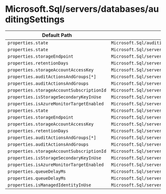 # Microsoft.Sql/servers/databases/auditingSettings

| Default Path | Alias |
|---|---|
| `properties.state` | `Microsoft.Sql/auditingSettings.state` |
| `properties.state` | `Microsoft.Sql/servers/databases/auditingSettings/state` |
| `properties.storageEndpoint` | `Microsoft.Sql/servers/databases/auditingSettings/storageEndpoint` |
| `properties.retentionDays` | `Microsoft.Sql/servers/databases/auditingSettings/retentionDays` |
| `properties.storageAccountAccessKey` | `Microsoft.Sql/servers/databases/auditingSettings/storageAccountAccessKey` |
| `properties.auditActionsAndGroups[*]` | `Microsoft.Sql/servers/databases/auditingSettings/auditActionsAndGroups[*]` |
| `properties.auditActionsAndGroups` | `Microsoft.Sql/servers/databases/auditingSettings/auditActionsAndGroups` |
| `properties.storageAccountSubscriptionId` | `Microsoft.Sql/servers/databases/auditingSettings/storageAccountSubscriptionId` |
| `properties.isStorageSecondaryKeyInUse` | `Microsoft.Sql/servers/databases/auditingSettings/isStorageSecondaryKeyInUse` |
| `properties.isAzureMonitorTargetEnabled` | `Microsoft.Sql/servers/databases/auditingSettings/isAzureMonitorTargetEnabled` |
| `properties.state` | `Microsoft.Sql/servers/databases/auditingSettings/default.state` |
| `properties.storageEndpoint` | `Microsoft.Sql/servers/databases/auditingSettings/default.storageEndpoint` |
| `properties.storageAccountAccessKey` | `Microsoft.Sql/servers/databases/auditingSettings/default.storageAccountAccessKey` |
| `properties.retentionDays` | `Microsoft.Sql/servers/databases/auditingSettings/default.retentionDays` |
| `properties.auditActionsAndGroups[*]` | `Microsoft.Sql/servers/databases/auditingSettings/default.auditActionsAndGroups[*]` |
| `properties.auditActionsAndGroups` | `Microsoft.Sql/servers/databases/auditingSettings/default.auditActionsAndGroups` |
| `properties.storageAccountSubscriptionId` | `Microsoft.Sql/servers/databases/auditingSettings/default.storageAccountSubscriptionId` |
| `properties.isStorageSecondaryKeyInUse` | `Microsoft.Sql/servers/databases/auditingSettings/default.isStorageSecondaryKeyInUse` |
| `properties.isAzureMonitorTargetEnabled` | `Microsoft.Sql/servers/databases/auditingSettings/default.isAzureMonitorTargetEnabled` |
| `properties.queueDelayMs` | `Microsoft.Sql/servers/databases/auditingSettings/default.queueDelayMs` |
| `properties.queueDelayMs` | `Microsoft.Sql/servers/databases/auditingSettings/queueDelayMs` |
| `properties.isManagedIdentityInUse` | `Microsoft.Sql/servers/databases/auditingSettings/isManagedIdentityInUse` |


